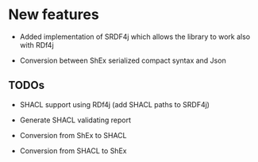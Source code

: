 # New features

- Added implementation of SRDF4j which allows the library to work also with RDf4j

- Conversion between ShEx serialized compact syntax and Json

TODOs
-----

- SHACL support using RDf4j (add SHACL paths to SRDF4j)

- Generate SHACL validating report

- Conversion from ShEx to SHACL

- Conversion from SHACL to ShEx
